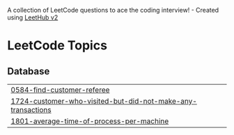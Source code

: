 A collection of LeetCode questions to ace the coding interview! - Created using [LeetHub v2](https://github.com/arunbhardwaj/LeetHub-2.0)
<!---LeetCode Topics Start-->
# LeetCode Topics
## Database
|  |
| ------- |
| [0584-find-customer-referee](https://github.com/jaypatidar14/MysqL-LEETCODE/tree/master/0584-find-customer-referee) |
| [1724-customer-who-visited-but-did-not-make-any-transactions](https://github.com/jaypatidar14/MysqL-LEETCODE/tree/master/1724-customer-who-visited-but-did-not-make-any-transactions) |
| [1801-average-time-of-process-per-machine](https://github.com/jaypatidar14/MysqL-LEETCODE/tree/master/1801-average-time-of-process-per-machine) |
<!---LeetCode Topics End-->
